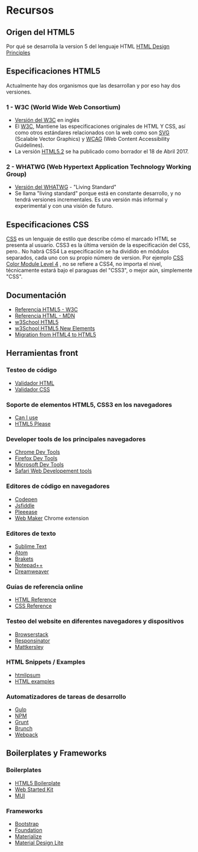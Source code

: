 
# Recursos

## Origen del HTML5

Por qué se desarrolla la version 5 del lenguaje HTML [HTML Design Principles](https://www.w3.org/TR/html-design-principles/)


## Especificaciones HTML5
Actualmente hay dos organismos que las desarrollan y por eso hay dos versiones. 

### 1 - W3C (World Wide Web Consortium)
* [Versión del W3C](https://www.w3.org/TR/html/) en inglés
* El [W3C](http://www.w3c.es/), Mantiene las especificaciones originales de HTML Y CSS, así como otros estándares relacionados con la web como son [SVG](https://www.w3.org/Graphics/SVG/) (Scalable Vector Graphics) y [WCAG](https://www.w3.org/WAI/intro/wcag) (Web Content Accessibility Guidelines).
* La versión [HTML5.2](http://w3c.github.io/html/) se ha publicado como borrador el 18 de Abril 2017.


### 2 - WHATWG (Web Hypertext Application Technology Working Group)
* [Versión del WHATWG](https://html.spec.whatwg.org/multipage/index.html) - "Living Standard"
* Se llama "living standard" porque está en constante desarrollo, y no tendrá versiones incrementales. Es una versión más informal y experimental y con una visión de futuro.

## Especificaciones CSS

[CSS](https://www.w3.org/standards/techs/css#w3c_all) es un lenguaje de estilo que describe cómo el marcado HTML se presenta al usuario. CSS3 es la última versión de la especificación del CSS, pero..
No habrá CSS4
La especificación se ha dividido en módulos separados, cada uno con su propio número de version. Por ejemplo [CSS Color Module Level 4](https://drafts.csswg.org/css-color/) , no se refiere a CSS4, no importa el nivel, técnicamente estará bajo el paraguas del "CSS3", o mejor aún, simplemente "CSS".

## Documentación
* [Referencia HTML5 - W3C](https://www.w3.org/TR/html/)
* [Referencia HTML - MDN](https://developer.mozilla.org/es/docs/Web/HTML/Referencia)
* [w3School HTML5](https://www.w3schools.com/html/html5_intro.asp)
* [w3School HTML5 New Elements](https://www.w3schools.com/html/html5_new_elements.asp)
* [Migration from HTML4 to HTML5](https://www.w3schools.com/html/html5_migration.asp)


## Herramientas front

### Testeo de código
* [Validador HTML](https://validator.w3.org/)
* [Validador CSS](https://jigsaw.w3.org/css-validator/)

### Soporte de elementos HTML5, CSS3 en los navegadores
* [Can I use](http://caniuse.com/)
* [HTML5 Please](http://html5please.com/)

### Developer tools de los principales navegadores 
* [Chrome Dev Tools](https://developer.chrome.com/devtools)
* [Firefox Dev Tools](https://developer.mozilla.org/en-US/docs/Tools/Tools_Toolbox#Toolbox_controls)
* [Microsoft Dev Tools](https://msdn.microsoft.com/en-us/library/gg589512(v=vs.85).aspx)
* [Safari Web Developement tools](https://developer.apple.com/safari/tools/)

### Editores de código en navegadores
* [Codepen](http://codepen.io/)
* [Jsfiddle](https://jsfiddle.net/)
* [Pleeease](http://pleeease.io/play/)
* [Web Maker](https://chrome.google.com/webstore/detail/web-maker/lkfkkhfhhdkiemehlpkgjeojomhpccnh) Chrome extension

### Editores de texto
* [Sublime Text](https://www.sublimetext.com/)
* [Atom](https://atom.io/)
* [Brakets](http://brackets.io/)
* [Notepad++](https://notepad-plus-plus.org/)
* [Dreamweaver](https://es.wikipedia.org/wiki/Adobe_Dreamweaver)

### Guías de referencia online
* [HTML Reference](http://htmlreference.io/)
* [CSS Reference](http://cssreference.io/)

### Testeo del website en diferentes navegadores y dispositivos
* [Browserstack](https://www.browserstack.com/)
* [Responsinator](https://www.responsinator.com/)
* [Mattkersley](http://mattkersley.com/responsive/)

### HTML Snippets / Examples
* [htmlipsum](http://www.htmlipsum.com/)
* [HTML examples](https://www.w3schools.com/html/html_examples.asp)

### Automatizadores de tareas de desarrollo
* [Gulp](http://gulpjs.com/)
* [NPM](https://www.npmjs.com/)
* [Grunt](https://gruntjs.com/)
* [Brunch](http://brunch.io/)
* [Webpack](http://webpack.github.io/)

## Boilerplates y Frameworks

### Boilerplates 
* [HTML5 Boilerplate](https://html5boilerplate.com/)
* [Web Started Kit](https://developers.google.com/web/tools/starter-kit/)
* [MUI](https://www.muicss.com/)

### Frameworks
* [Bootstrap](http://getbootstrap.com/)
* [Foundation](http://foundation.zurb.com/)
* [Materialize](http://materializecss.com/)
* [Material Design Lite](https://getmdl.io/)



